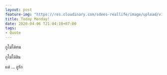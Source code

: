 ```yaml
---
layout: post
feature-img: "https://res.cloudinary.com/sdees-reallife/image/upload/v1555658919/sample_feature_img.png"
title: Today Monday!
date: 2020-04-06 T21:04:10+07:00
tags:
- Quote
---
```

กูไม่ได้ทน

กูไม่ได้ชิน

<i class="fa fa-child" style="color:plum"></i>

แต่ ... กูรัก
